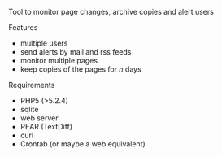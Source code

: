 Tool to monitor page changes, archive copies and alert users

Features
  * multiple users
  * send alerts by mail and rss feeds
  * monitor multiple pages
  * keep copies of the pages for _n_ days

Requirements
  * PHP5 (>5.2.4)
  * sqlite
  * web server
  * PEAR (TextDiff)
  * curl
  * Crontab (or maybe a web equivalent)